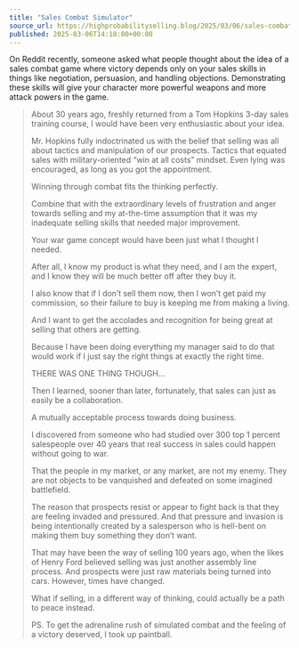```yaml
---
title: "Sales Combat Simulator"
source_url: https://highprobabilityselling.blog/2025/03/06/sales-combat-simulator
published: 2025-03-06T14:10:00+00:00
---
```

On Reddit recently, someone asked what people thought about the idea of a sales combat game where victory depends only on your sales skills in things like negotiation, persuasion, and handling objections. Demonstrating these skills will give your character more powerful weapons and more attack powers in the game. 



> About 30 years ago, freshly returned from a Tom Hopkins 3\-day sales training course, I would have been very enthusiastic about your idea.
> 
> 
> Mr. Hopkins fully indoctrinated us with the belief that selling was all about tactics and manipulation of our prospects. Tactics that equated sales with military\-oriented “win at all costs” mindset. Even lying was encouraged, as long as you got the appointment.
> 
> 
> Winning through combat fits the thinking perfectly.
> 
> 
> Combine that with the extraordinary levels of frustration and anger towards selling and my at\-the\-time assumption that it was my inadequate selling skills that needed major improvement.
> 
> 
> Your war game concept would have been just what I thought I needed.
> 
> 
> After all, I know my product is what they need, and I am the expert, and I know they will be much better off after they buy it.
> 
> 
> I also know that if I don’t sell them now, then I won’t get paid my commission, so their failure to buy is keeping me from making a living.
> 
> 
> And I want to get the accolades and recognition for being great at selling that others are getting.
> 
> 
> Because I have been doing everything my manager said to do that would work if I just say the right things at exactly the right time.
> 
> 
> THERE WAS ONE THING THOUGH…
> 
> 
> Then I learned, sooner than later, fortunately, that sales can just as easily be a collaboration.
> 
> 
> A mutually acceptable process towards doing business.
> 
> 
> I discovered from someone who had studied over 300 top 1 percent salespeople over 40 years that real success in sales could happen without going to war.
> 
> 
> That the people in my market, or any market, are not my enemy. They are not objects to be vanquished and defeated on some imagined battlefield.
> 
> 
> The reason that prospects resist or appear to fight back is that they are feeling invaded and pressured. And that pressure and invasion is being intentionally created by a salesperson who is hell\-bent on making them buy something they don’t want.
> 
> 
> That may have been the way of selling 100 years ago, when the likes of Henry Ford believed selling was just another assembly line process. And prospects were just raw materials being turned into cars. However, times have changed.
> 
> 
> What if selling, in a different way of thinking, could actually be a path to peace instead.
> 
> 
> PS. To get the adrenaline rush of simulated combat and the feeling of a victory deserved, I took up paintball.
